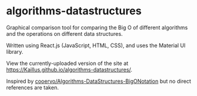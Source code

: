 # algorithms-datastructures
Graphical comparison tool for comparing the Big O of different algorithms and the operations on different data structures.

Written using React.js (JavaScript, HTML, CSS), and uses the Material UI library.

View the currently-uploaded version of the site at https://Kaillus.github.io/algorithms-datastructures/.

Inspired by [cooervo/Algorithms-DataStructures-BigONotation](https://github.com/cooervo/Algorithms-DataStructures-BigONotation) but no direct references are taken.